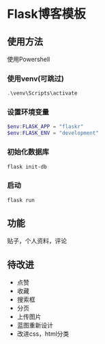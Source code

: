 # Flask博客模板

## 使用方法

使用Powershell

### 使用venv(可跳过)

``` powershell
.\venv\Scripts\activate
```

### 设置环境变量

``` powershell
$env:FLASK_APP = "flaskr"
$env:FLASK_ENV = "development"
```

### 初始化数据库

``` powershell
flask init-db
```

### 启动

``` py
flask run
```

## 功能

贴子，个人资料，评论

## 待改进

* 点赞
* 收藏
* 搜索框
* 分页
* 上传图片
* 蓝图重新设计
* 改进css，html分类
